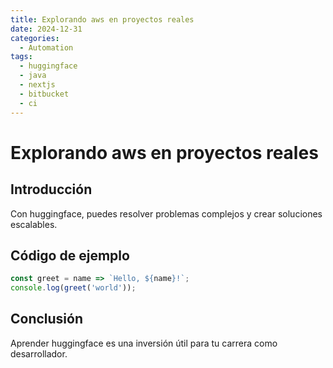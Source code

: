```yaml
---
title: Explorando aws en proyectos reales
date: 2024-12-31
categories:
  - Automation
tags:
  - huggingface
  - java
  - nextjs
  - bitbucket
  - ci
---
```


# Explorando aws en proyectos reales

## Introducción

Con huggingface, puedes resolver problemas complejos y crear soluciones escalables.

## Código de ejemplo

```javascript
const greet = name => `Hello, ${name}!`;
console.log(greet('world'));
```

## Conclusión

Aprender huggingface es una inversión útil para tu carrera como desarrollador.